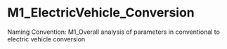 # M1_ElectricVehicle_Conversion
Naming Convention: M1_Overall analysis of parameters in conventional to electric vehicle conversion
